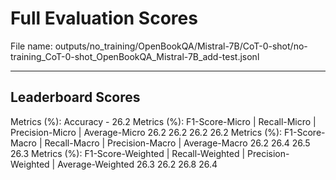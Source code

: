 # Full Evaluation Scores

File name: outputs/no_training/OpenBookQA/Mistral-7B/CoT-0-shot/no-training_CoT-0-shot_OpenBookQA_Mistral-7B_add-test.jsonl


---

## Leaderboard Scores

Metrics (%): Accuracy - 26.2
Metrics (%): F1-Score-Micro | Recall-Micro | Precision-Micro | Average-Micro
                26.2        26.2          26.2        26.2
Metrics (%): F1-Score-Macro | Recall-Macro | Precision-Macro | Average-Macro
                26.2        26.4          26.5        26.3
Metrics (%): F1-Score-Weighted | Recall-Weighted | Precision-Weighted | Average-Weighted
                26.3        26.2          26.8        26.4
